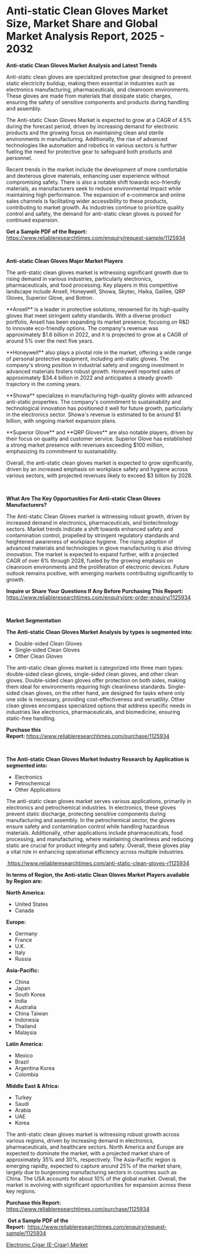 <p><h1>Anti-static Clean Gloves Market Size, Market Share and Global Market Analysis Report, 2025 - 2032</h1></p><p><strong>Anti-static Clean Gloves Market Analysis and Latest Trends</strong></p>
<p><p>Anti-static clean gloves are specialized protective gear designed to prevent static electricity buildup, making them essential in industries such as electronics manufacturing, pharmaceuticals, and cleanroom environments. These gloves are made from materials that dissipate static charges, ensuring the safety of sensitive components and products during handling and assembly. </p><p>The Anti-static Clean Gloves Market is expected to grow at a CAGR of 4.5% during the forecast period, driven by increasing demand for electronic products and the growing focus on maintaining clean and sterile environments in manufacturing. Additionally, the rise of advanced technologies like automation and robotics in various sectors is further fueling the need for protective gear to safeguard both products and personnel.</p><p>Recent trends in the market include the development of more comfortable and dexterous glove materials, enhancing user experience without compromising safety. There is also a notable shift towards eco-friendly materials, as manufacturers seek to reduce environmental impact while maintaining high performance. The expansion of e-commerce and online sales channels is facilitating wider accessibility to these products, contributing to market growth. As industries continue to prioritize quality control and safety, the demand for anti-static clean gloves is poised for continued expansion.</p></p>
<p><strong>Get a Sample PDF of the Report:&nbsp;</strong> <a href="https://www.reliableresearchtimes.com/enquiry/request-sample/1125934?utm_campaign=2222&utm_medium=2&utm_source=Github&utm_content=ia&utm_term=05042025&utm_id=anti-static-clean-gloves">https://www.reliableresearchtimes.com/enquiry/request-sample/1125934</a></p>
<p>&nbsp;</p>
<p><strong>Anti-static Clean Gloves Major Market Players</strong></p>
<p><p>The anti-static clean gloves market is witnessing significant growth due to rising demand in various industries, particularly electronics, pharmaceuticals, and food processing. Key players in this competitive landscape include Ansell, Honeywell, Showa, Skytec, Haika, Galilee, QRP Gloves, Superior Glove, and Botron.</p><p>**Ansell** is a leader in protective solutions, renowned for its high-quality gloves that meet stringent safety standards. With a diverse product portfolio, Ansell has been expanding its market presence, focusing on R&D to innovate eco-friendly options. The company's revenue was approximately $1.6 billion in 2022, and it is projected to grow at a CAGR of around 5% over the next five years.</p><p>**Honeywell** also plays a pivotal role in the market, offering a wide range of personal protective equipment, including anti-static gloves. The company's strong position in industrial safety and ongoing investment in advanced materials fosters robust growth. Honeywell reported sales of approximately $34.4 billion in 2022 and anticipates a steady growth trajectory in the coming years.</p><p>**Showa** specializes in manufacturing high-quality gloves with advanced anti-static properties. The company's commitment to sustainability and technological innovation has positioned it well for future growth, particularly in the electronics sector. Showa's revenue is estimated to be around $1 billion, with ongoing market expansion plans.</p><p>**Superior Glove** and **QRP Gloves** are also notable players, driven by their focus on quality and customer service. Superior Glove has established a strong market presence with revenues exceeding $100 million, emphasizing its commitment to sustainability.</p><p>Overall, the anti-static clean gloves market is expected to grow significantly, driven by an increased emphasis on workplace safety and hygiene across various sectors, with projected revenues likely to exceed $3 billion by 2028.</p></p>
<p>&nbsp;</p>
<p><strong>What Are The Key Opportunities For Anti-static Clean Gloves Manufacturers?</strong></p>
<p><p>The Anti-static Clean Gloves market is witnessing robust growth, driven by increased demand in electronics, pharmaceuticals, and biotechnology sectors. Market trends indicate a shift towards enhanced safety and contamination control, propelled by stringent regulatory standards and heightened awareness of workplace hygiene. The rising adoption of advanced materials and technologies in glove manufacturing is also driving innovation. The market is expected to expand further, with a projected CAGR of over 6% through 2028, fueled by the growing emphasis on cleanroom environments and the proliferation of electronic devices. Future outlook remains positive, with emerging markets contributing significantly to growth.</p></p>
<p><strong>Inquire or Share Your Questions If Any Before Purchasing This Report:</strong> <a href="https://www.reliableresearchtimes.com/enquiry/pre-order-enquiry/1125934?utm_campaign=2222&utm_medium=2&utm_source=Github&utm_content=ia&utm_term=05042025&utm_id=anti-static-clean-gloves">https://www.reliableresearchtimes.com/enquiry/pre-order-enquiry/1125934</a></p>
<p>&nbsp;</p>
<p><strong>Market Segmentation</strong></p>
<p><strong>The Anti-static Clean Gloves Market Analysis by types is segmented into:</strong></p>
<p><ul><li>Double-sided Clean Gloves</li><li>Single-sided Clean Gloves</li><li>Other Clean Gloves</li></ul></p>
<p><p>The anti-static clean gloves market is categorized into three main types: double-sided clean gloves, single-sided clean gloves, and other clean gloves. Double-sided clean gloves offer protection on both sides, making them ideal for environments requiring high cleanliness standards. Single-sided clean gloves, on the other hand, are designed for tasks where only one side is necessary, providing cost-effectiveness and versatility. Other clean gloves encompass specialized options that address specific needs in industries like electronics, pharmaceuticals, and biomedicine, ensuring static-free handling.</p></p>
<p><strong>Purchase this Report:&nbsp;</strong><a href="https://www.reliableresearchtimes.com/purchase/1125934?utm_campaign=2222&utm_medium=2&utm_source=Github&utm_content=ia&utm_term=05042025&utm_id=anti-static-clean-gloves">https://www.reliableresearchtimes.com/purchase/1125934</a></p>
<p>&nbsp;</p>
<p><strong>The Anti-static Clean Gloves Market Industry Research by Application is segmented into:</strong></p>
<p><ul><li>Electronics</li><li>Petrochemical</li><li>Other Applications</li></ul></p>
<p><p>The anti-static clean gloves market serves various applications, primarily in electronics and petrochemical industries. In electronics, these gloves prevent static discharge, protecting sensitive components during manufacturing and assembly. In the petrochemical sector, the gloves ensure safety and contamination control while handling hazardous materials. Additionally, other applications include pharmaceuticals, food processing, and manufacturing, where maintaining cleanliness and reducing static are crucial for product integrity and safety. Overall, these gloves play a vital role in enhancing operational efficiency across multiple industries.</p></p>
<p><a href="https://www.reliableresearchtimes.com/anti-static-clean-gloves-r1125934?utm_campaign=2222&utm_medium=2&utm_source=Github&utm_content=ia&utm_term=05042025&utm_id=anti-static-clean-gloves">&nbsp;https://www.reliableresearchtimes.com/anti-static-clean-gloves-r1125934</a></p>
<p><strong>In terms of Region, the Anti-static Clean Gloves Market Players available by Region are:</strong></p>
<p>
    <p> <strong> North America: </strong>
        <ul>
            <li>United States</li>
            <li>Canada</li>
        </ul>
        </p> 
    <p> <strong> Europe: </strong>
        <ul>
            <li>Germany</li>
            <li>France</li>
            <li>U.K.</li>
            <li>Italy</li>
            <li>Russia</li>
        </ul>
        </p> 
    <p> <strong> Asia-Pacific: </strong>
        <ul>
            <li>China</li>
            <li>Japan</li>
            <li>South Korea</li>
            <li>India</li>
            <li>Australia</li>
            <li>China Taiwan</li>
            <li>Indonesia</li>
            <li>Thailand</li>
            <li>Malaysia</li>
        </ul>
        </p> 
    <p> <strong> Latin America: </strong>
        <ul>
            <li>Mexico</li>
            <li>Brazil</li>
            <li>Argentina Korea</li>
            <li>Colombia</li>
        </ul>
        </p> 
    <p> <strong> Middle East & Africa: </strong>
        <ul>
            <li>Turkey</li>
            <li>Saudi</li>
            <li>Arabia</li>
            <li>UAE</li>
            <li>Korea</li>
        </ul>
    </p>
    </p>
<p><p>The anti-static clean gloves market is witnessing robust growth across various regions, driven by increasing demand in electronics, pharmaceuticals, and healthcare sectors. North America and Europe are expected to dominate the market, with a projected market share of approximately 35% and 30%, respectively. The Asia-Pacific region is emerging rapidly, expected to capture around 25% of the market share, largely due to burgeoning manufacturing sectors in countries such as China. The USA accounts for about 10% of the global market. Overall, the market is evolving with significant opportunities for expansion across these key regions.</p></p>
<p><strong>Purchase this Report: </strong><a href="https://www.reliableresearchtimes.com/purchase/1125934?utm_campaign=2222&utm_medium=2&utm_source=Github&utm_content=ia&utm_term=05042025&utm_id=anti-static-clean-gloves">https://www.reliableresearchtimes.com/purchase/1125934</a></p>
<p>&nbsp;<strong>Get a Sample PDF of the Report:&nbsp;&nbsp;</strong><a href="https://www.reliableresearchtimes.com/enquiry/request-sample/1125934?utm_campaign=2222&utm_medium=2&utm_source=Github&utm_content=ia&utm_term=05042025&utm_id=anti-static-clean-gloves">https://www.reliableresearchtimes.com/enquiry/request-sample/1125934</a></p>
<p><strong></strong></p>
<p><p><a href="https://github.com/LilianFaulkner65/Market-Research-Report-List-2/blob/main/electronic-cigar-e-cigar-market.md?utm_campaign=2222&utm_medium=2&utm_source=Github&utm_content=ia&utm_term=05042025&utm_id=anti-static-clean-gloves">Electronic Cigar (E-Cigar) Market</a></p></p>